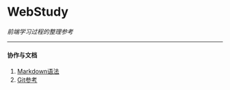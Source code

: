 # WebStudy  
*前端学习过程的整理参考*

----------

####  协作与文档

1.  [Markdown语法](/Teamwork-and-Doc/markdown.md)
2.  [Git参考](/Teamwork-and-Doc/Git.md)
